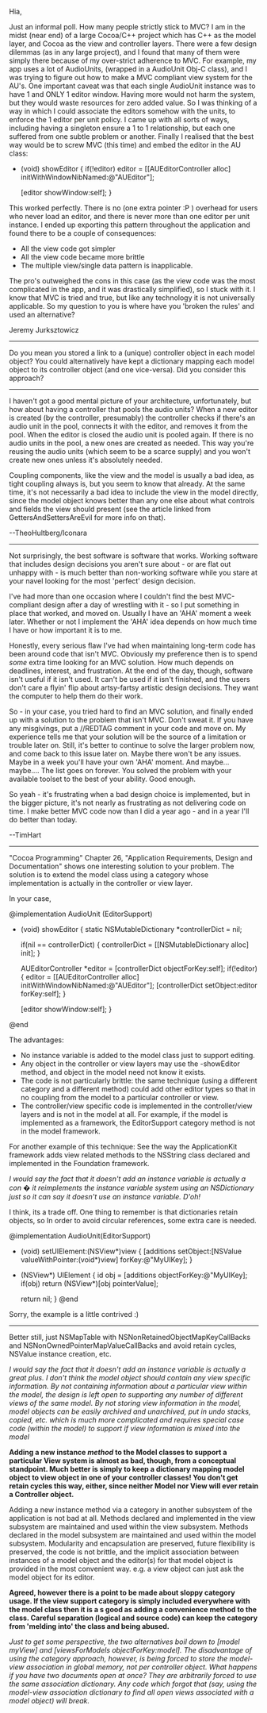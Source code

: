 Hia, 

Just an informal poll. How many people strictly stick to MVC? I am in the midst (near end) of a large Cocoa/C++ project which has C++ as the model layer, and Cocoa as the view and controller layers. There were a few design dilemmas (as in any large project), and I found that many of them were simply there because of my over-strict adherence to MVC. For example, my app uses a lot of AudioUnit<nowiki/>s, (wrapped in a AudioUnit Obj-C class), and I was trying to figure out how to make a MVC compliant view system for the AU's. One important caveat was that each single AudioUnit instance was to have 1 and ONLY 1 editor window. Having more would not harm the system, but they would waste resources for zero added value. So I was thinking of a way in which I could associate the editors somehow with the units, to enforce the 1 editor per unit policy. I came up with all sorts of ways, including having a singleton ensure a 1 to 1 relationship, but each one suffered from one subtle problem or another. Finally I realised that the best way would be to screw MVC (this time) and embed the editor in the AU class:
    
- (void) showEditor
{
    if(!editor)
        editor = [[AUEditorController alloc] initWithWindowNibNamed:@"AUEditor"];

    [editor showWindow:self];
}

This worked perfectly. There is no (one extra pointer :P ) overhead for users who never load an editor, and there is never more than one editor per unit instance. I ended up exporting this pattern throughout the application and found there to be a couple of consequences:
- All the view code got simpler
- All the view code became more brittle
- The multiple view/single data pattern is inapplicable.

The pro's outweighed the cons in this case (as the view code was the most complicated in the app, and it was drastically simplified), so I stuck with it. I know that MVC is tried and true, but like any technology it is not universally applicable. So my question to you is where have you 'broken the rules' and used an alternative?

Jeremy Jurksztowicz

----

Do you mean you stored a link to a (unique) controller object in each model object? You could alternatively have kept a dictionary mapping each model object to its controller object (and one vice-versa). Did you consider this approach?

----

I haven't got a good mental picture of your architecture, unfortunately, but how about having a controller that pools the audio units? When a new editor is created (by the controller, presumably) the controller checks if there's an audio unit in the pool, connects it with the editor, and removes it from the pool. When the editor is closed the audio unit is pooled again. If there is no audio units in the pool, a new ones are created as needed. This way you're reusing the audio units (which seem to be a scarce supply) and you won't create new ones unless it's absolutely needed.

Coupling components, like the view and the model is usually a bad idea, as tight coupling always is, but you seem to know that already. At the same time, it's not necessarily a bad idea to include the view in the model directly, since the model object knows better than any one else about what controls and fields the view should present (see the article linked from GettersAndSettersAreEvil for more info on that).

--TheoHultberg/Iconara

----

Not surprisingly, the best software is software that works. Working software that includes design decisions you aren't sure about - or are flat out unhappy with - is much better than non-working software while you stare at your navel looking for the most 'perfect' design decision.

I've had more than one occasion where I couldn't find the best MVC-compliant design after a day of wrestling with it - so I put something in place that worked, and moved on. Usually I have an 'AHA' moment a week later. Whether or not I implement the 'AHA' idea depends on how much time I have or how important it is to me.

Honestly, every serious flaw I've had when maintaining long-term code has been around code that isn't MVC. Obviously my preference then is to spend *some* extra time looking for an MVC solution. How much depends on deadlines, interest, and frustration. At the end of the day, though, software isn't useful if it isn't used. It can't be used if it isn't finished, and the users don't care a flyin' flip about artsy-fartsy artistic design decisions. They want the computer to help them do their work.

So - in your case, you tried hard to find an MVC solution, and finally ended up with a solution to the problem that isn't MVC. Don't sweat it. If you have any misgivings, put a //REDTAG comment in your code and move on. My experience tells me that your solution will be the source of a limitation or trouble later on. Still, it's better to continue to solve the larger problem now, and come back to this issue later on. Maybe there won't be any issues. Maybe in a week you'll have your own 'AHA' moment. And maybe... maybe.... The list goes on forever. You solved the problem with your available toolset to the best of your ability. Good enough.

So yeah - it's frustrating when a bad design choice is implemented, but in the bigger picture, it's not nearly as frustrating as not delivering code on time. I make better MVC code now than I did a year ago - and in a year I'll do better than today.

--TimHart

----

"Cocoa Programming" Chapter 26, "Application Requirements, Design and Documentation" shows one interesting solution to your problem.  The solution is to extend the model class using a category whose implementation is actually in the controller or view layer.

In your case, 

    

@implementation AudioUnit (EditorSupport)

- (void) showEditor
{
    static NSMutableDictionary   *controllerDict = nil;

    if(nil == controllerDict)
    {
       controllerDict = [[NSMutableDictionary alloc] init];
    }
   
    AUEditorController *editor = [controllerDict objectForKey:self];
    if(!editor)
    {
        editor = [[AUEditorController alloc] initWithWindowNibNamed:@"AUEditor"]; 
        [controllerDict setObject:editor forKey:self]; 
    }

    [editor showWindow:self];
}

@end



The advantages:
   - No instance variable is added to the model class just to support editing.
   - Any object in the controller or view layers may use the -showEditor method, and object in the model need not know it exists.
   - The code is not particularly brittle: the same technique (using a different category and a different method) could add other editor types so that in no coupling from the model to a particular controller or view.
   - The controller/view specific code is implemented in the controller/view layers and is not in the model at all.  For example, if the model is implemented as a framework, the EditorSupport category method is not in the model framework.

For another example of this technique: See the way the ApplicationKit framework adds view related methods to the NSString class declared and implemented in the Foundation framework.

*I would say the fact that it doesn't add an instance variable is actually a con � it reimplements the instance variable system using an NSDictionary just so it can say it doesn't use an instance variable. D'oh!*

I think, its a trade off. One thing to remember is that dictionaries retain objects, so In order to avoid circular references, some extra care is needed.
    
@implementation AudioUnit(EditorSupport)
- (void) setUIElement:(NSView*)view
{
    [additions setObject:[NSValue valueWithPointer:(void*)view] forKey:@"MyUIKey];
}

- (NSView*) UIElement
{
    id obj = [additions objectForKey:@"MyUIKey];
    if(obj) return (NSView*)[obj pointerValue];

    return nil;
}
@end


Sorry, the example is a little contrived :)

----

Better still, just NSMapTable with NSNonRetainedObjectMapKeyCallBacks and NSNonOwnedPointerMapValueCallBacks and avoid retain cycles, NSValue instance creation, etc.

*I would say the fact that it doesn't add an instance variable is actually a great plus.  I don't think the model object should contain any view specific information.  By not containing information about a particular view within the model, the design is left open to supporting any number of different views of the same model.  By not storing view information in the model, model objects can be easily archived and unarchived, put in undo stacks, copied, etc. which is much more complicated and requires special case code (within the model) to support if view information is mixed into the model*

**Adding a new instance *method* to the Model classes to support a particular View system is almost as bad, though, from a conceptual standpoint. Much better is simply to keep a dictionary mapping model object to view object in one of your controller classes! You don't get retain cycles this way, either, since neither Model nor View will ever retain a Controller object.**

Adding a new instance method via a category in another subsystem of the application is not bad at all.  Methods declared and implemented in the view subsystem are maintained and used within the view subsystem.  Methods declared in the model subsystem are maintained and used within the model subsystem.  Modularity and encapsulation are preserved, future flexibility is preserved, the code is not brittle, and the implicit association between instances of a model object and the editor(s) for that model object is provided in the most convenient way.  e.g. a view object can just ask the model object for its editor.

**Agreed, however there is a point to be made about sloppy category usage. If the view support category is simply included everywhere with the model class then it is a s good as adding a convenience method to the class. Careful separation (logical and source code) can keep the category from 'melding into' the class and being abused.**

*Just to get some perspective, the two alternatives boil down to     [model myView] and     [viewsForModels objectForKey:model]. The disadvantage of using the category approach, however, is being forced to store the model-view association in global memory, not per controller object. What happens if you have two documents open at once? They are arbitrarily forced to use the same association dictionary. Any code which forgot that (say, using the model-view association dictionary to find all open views associated with a model object) will break.*
